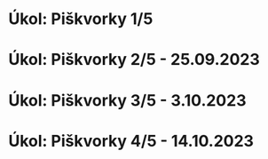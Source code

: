 # Úkol: Piškvorky 1/5
# Úkol: Piškvorky 2/5 - 25.09.2023
# Úkol: Piškvorky 3/5 - 3.10.2023
# Úkol: Piškvorky 4/5 - 14.10.2023
